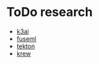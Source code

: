 # ToDo research

- [k3ai](https://docs.k3ai.in/)
- [fuseml](https://alfsuse.github.io/fuseml/)
- [tekton](https://katacoda.com/tektoncd/scenarios/dashboard)
- [krew](https://krew.sigs.k8s.io/plugins/)
